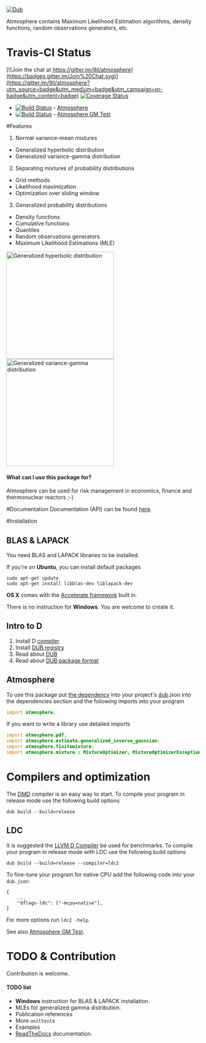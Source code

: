 [![Dub](https://img.shields.io/badge/dub-code.dlang.org-FF4081.svg)](http://code.dlang.org/packages/atmosphere)

Atmosphere contains Maximum Likelihood Estimation algorithms, density functions, random observations generators, etc.

# Travis-CI Status

[![Join the chat at https://gitter.im/9il/atmosphere](https://badges.gitter.im/Join%20Chat.svg)](https://gitter.im/9il/atmosphere?utm_source=badge&utm_medium=badge&utm_campaign=pr-badge&utm_content=badge)
[![Coverage Status](https://coveralls.io/repos/9il/atmosphere/badge.svg?branch=master)](https://coveralls.io/r/9il/atmosphere?branch=master)
+ [![Build Status](https://travis-ci.org/9il/atmosphere.svg)](https://travis-ci.org/9il/atmosphere) - [Atmosphere](https://travis-ci.org/9il/atmosphere)
+ [![Build Status](https://travis-ci.org/9il/atmosphere_gm_test.svg)](https://travis-ci.org/9il/atmosphere_gm_test) - [Atmosphere GM Test](https://travis-ci.org/9il/atmosphere_gm_test)

#Features
 1. Normal variance-mean mixtures
  + Generalized hyperbolic distribution
  + Generalized variance-gamma distribution
 2. Separating mixtures of probability distributions
  + Grid methods
  + Likelihood maximization
  + Optimization over sliding window
 3. Generalized probability distributions
  + Density functions
  + Cumulative functions
  + Quantiles
  + Random observations generators
  + Maximum Likelihood Estimations (MLE)

<img src="http://9il.github.io/atmosphere/doc/images/GHyp_0148.svg" alt="Generalized hyperbolic distribution" width="280" />
<img src="http://9il.github.io/atmosphere/doc/images/GV-gamma_0120.svg" alt="Generalized variance-gamma distribution" width="280" />

#### What can I use this package for? 
Atmosphere can be used for risk management in economics, finance and thermonuclear reactors ;-)

#Documentation
Documentation (API) can be found [here](http://9il.github.io/atmosphere/doc/atmosphere.html).

#Installation
## BLAS & LAPACK
You need BLAS and LAPACK libraries to be installed.

If you're on **Ubuntu**, you can install default packages
```
sudo apt-get update
sudo apt-get install libblas-dev liblapack-dev 
```

**OS X** comes with the [Accelerate framework](https://developer.apple.com/library/mac/documentation/Accelerate/Reference/BLAS_Ref/index.html#//apple_ref/doc/uid/TP40009457) built in. 

There is no instruction for **Windows**. You are welcome to create it.

## Intro to D
1. Install D [compiler](http://dlang.org/download.html).
2. Install [DUB registry](http://code.dlang.org/download)
3. Read about [DUB](http://code.dlang.org/about)
4. Read about [DUB package format](http://code.dlang.org/package-format)

## Atmosphere
To use this package put [the dependency]((http://code.dlang.org/packages/atmosphere)) into your project's
[dub](http://code.dlang.org/about).json into the dependencies section
and the following imports into your program
```D
import atmosphere;
```
If you want to write a library use detailed imports
```D
import atmosphere.pdf;
import atmosphere.estimate.generalized_inverse_gaussian;
import atmosphere.finitemixture;
import atmosphere.mixture : MixtureOptimizer, MixtureOptimizerException;
```

# Compilers and optimization
The [DMD](http://dlang.org/download.html) compiler is an easy way to start.
To compile your program in release mode use the following build options
```shell
dub build --build=release
```
## LDC
It is suggested the [LLVM D Compiler](https://github.com/ldc-developers/ldc/releases) be used for benchmarks.
To compile your program in release mode with LDC use the following build options
```
dub build --build=release --compiler=ldc2
```
To fine-tune your program for native CPU add the following code into your `dub.json`:
```
{
	...
	"dflags-ldc": ["-mcpu=native"],
}
```
For more options run `ldc2 -help`.

See also [Atmosphere GM Test](https://github.com/9il/atmosphere_gm_test). 

# TODO & Contribution
Contribution is welcome.
#### TODO list
+ **Windows** instruction for BLAS & LAPACK installation.
+ MLEs for generalized gamma distribution.
+ Publication references
+ More `unittest`s
+ Examples
+ [ReadTheDocs](https://readthedocs.org) documentation.
